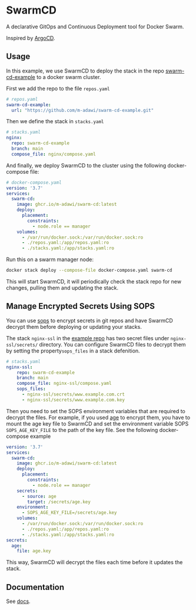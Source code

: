 # SwarmCD

A declarative GitOps and Continuous Deployment tool for Docker Swarm.

Inspired by [ArgoCD](https://argo-cd.readthedocs.io/en/stable/).

## Usage

In this example, we use SwarmCD to deploy the stack in the repo
[swarm-cd-example](https://github.com/m-adawi/swarm-cd-example) to a docker swarm cluster.

First we add the repo to the file `repos.yaml`

```yaml
# repos.yaml
swarm-cd-example:
  url: "https://github.com/m-adawi/swarm-cd-example.git"
```

Then we define the stack in `stacks.yaml`

```yaml
# stacks.yaml
nginx:
  repo: swarm-cd-example
  branch: main
  compose_file: nginx/compose.yaml
```

And finally, we deploy SwarmCD to the cluster
using the following docker-compose file:

```yaml
# docker-compose.yaml
version: '3.7'
services:
  swarm-cd:
    image: ghcr.io/m-adawi/swarm-cd:latest
    deploy:
      placement:
        constraints:
          - node.role == manager
    volumes:
      - /var/run/docker.sock:/var/run/docker.sock:ro
      - ./repos.yaml:/app/repos.yaml:ro
      - ./stacks.yaml:/app/stacks.yaml:ro
```

Run this on a swarm manager node:

```bash
docker stack deploy --compose-file docker-compose.yaml swarm-cd
```

This will start SwarmCD, it will periodically check the stack repo
for new changes, pulling them and updating the stack.


## Manage Encrypted Secrets Using SOPS

You can use [sops](https://github.com/getsops/sops) to encrypt secrets in git repos and
have SwarmCD decrypt them before deploying or updating your stacks.

The stack `nginx-ssl` in the
[example repo](https://github.com/m-adawi/swarm-cd-example)
has two secret files under `nginx-ssl/secrets/` directory.
You can configure SwarmCD files to decrypt them by
setting the property`sops_files` in a stack defenition.

```yaml
# stacks.yaml
nginx-ssl:
    repo: swarm-cd-example
    branch: main
    compose_file: nginx-ssl/compose.yaml
    sops_files: 
      - nginx-ssl/secrets/www.example.com.crt
      - nginx-ssl/secrets/www.example.com.key
```

Then you need to set the SOPS environment variables that are required
to decrypt the files.
For example, if you used [age](https://github.com/FiloSottile/age)
to encrypt them, you have to mount the age key file to SwarmCD
and set the environment variable SOPS `SOPS_AGE_KEY_FILE`
to the path of the key file. See the following docker-compose example

```yaml
version: '3.7'
services:
  swarm-cd:
    image: ghcr.io/m-adawi/swarm-cd:latest
    deploy:
      placement:
        constraints:
          - node.role == manager
    secrets:
      - source: age
        target: /secrets/age.key
    environment:
      - SOPS_AGE_KEY_FILE=/secrets/age.key
    volumes:
      - /var/run/docker.sock:/var/run/docker.sock:ro
      - ./repos.yaml:/app/repos.yaml:ro
      - ./stacks.yaml:/app/stacks.yaml:ro
secrets:
  age:
    file: age.key
```

This way, SwarmCD will decrypt the files each time before it updates
the stack.

## Documentation

See [docs](docs/).
